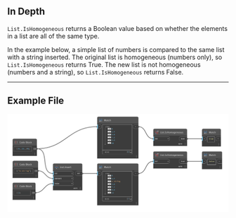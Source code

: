 ## In Depth
`List.IsHomogeneous` returns a Boolean value based on whether the elements in a list are all of the same type. 

In the example below, a simple list of numbers is compared to the same list with a string inserted. The original list is homogeneous (numbers only), so `List.IsHomogeneous` returns True. The new list is not homogeneous (numbers and a string), so `List.IsHomogeneous` returns False.
___
## Example File

![List.IsHomogeneous](./DSCore.List.IsHomogeneous_img.jpg)